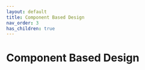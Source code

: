```yaml
---
layout: default
title: Component Based Design
nav_order: 3
has_children: true
---
```

# Component Based Design

